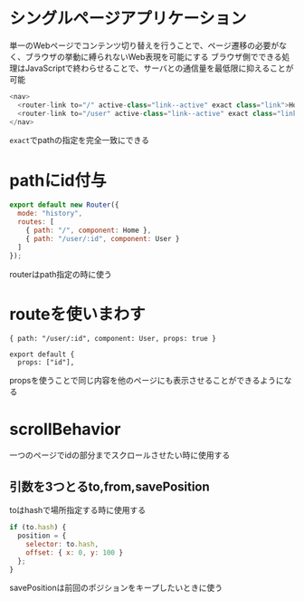 # シングルページアプリケーション
単一のWebページでコンテンツ切り替えを行うことで、ページ遷移の必要がなく、ブラウザの挙動に縛られないWeb表現を可能にする
ブラウザ側でできる処理はJavaScriptで終わらせることで、サーバとの通信量を最低限に抑えることが可能
```js
<nav>
  <router-link to="/" active-class="link--active" exact class="link">Home</router-link>
  <router-link to="/user" active-class="link--active" exact class="link">User</router-link>
</nav>
```
`exact`でpathの指定を完全一致にできる
# pathにid付与
```js
export default new Router({
  mode: "history",
  routes: [
    { path: "/", component: Home },
    { path: "/user/:id", component: User }
  ]
});
```
routerはpath指定の時に使う
# routeを使いまわす
`{ path: "/user/:id", component: User, props: true }`
```
export default {
  props: ["id"],
```
propsを使うことで同じ内容を他のページにも表示させることができるようになる
# scrollBehavior
一つのページでidの部分までスクロールさせたい時に使用する
## 引数を3つとるto,from,savePosition
toはhashで場所指定する時に使用する
```js
if (to.hash) {
  position = {
    selector: to.hash,
    offset: { x: 0, y: 100 }
  };
}
```
savePositionは前回のポジションをキープしたいときに使う
















